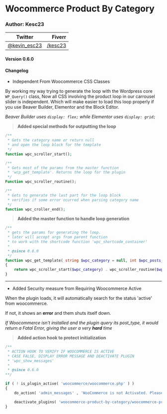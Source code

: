# Wocommerce Product By Category

### Author: Kesc23
| Twitter | Fiverr |
|-|-:|
| [@kevin_esc23](https://twitter.com/kevin_esc23) | [/kesc23](https://fiverr.com/kesc23)|

#### Version 0.6.0
#### Changelog

- Independent From Woocommerce CSS Classes

By working my way trying to generate the loop with the Wordpress core `WP_Query()` class,
Now all CSS involving the product loop in our carrousel slider is independent.
Which will make easier to load this loop properly if you use Beaver Builder, Elementor and the Block Editor.

*Beaver Builder uses `display: flex;` while Elementor uses `display: grid;`*


> **Added special methods for outputting the loop**

```Php
/**
 * Gets the category name or return null
 * and open the loop block for the template
 */
function wpc_scroller_start();

/**
 * Gets most of the params from the master function
 * 'wcp_get_template'. Returns the loop for the plugin
 */
Function wpc_scroller_routine();

/**
 * Gets to generate the last part for the loop block
 * verifies if some error ocurred when parsing category name
 */    
function wpc_croller_end();

```

> **Added the master function to handle loop generation**

```php
/**
 * gets the params for generating the loop.
 * later will accept args from parent function
 * to work with the shortcode function 'wpc_shortcode_container'
 *
 * @since 0.6.0
 */
function wpc_get_template( string $wpc_category = null, int $wpc_posts_to_show = null)
{   
    return wpc_scroller_start($wpc_category) . wpc_scroller_routine($wpc_category, $wpc_posts_to_show) . wpc_scroller_end($wpc_category);
}
```
---

- Added Security measure from Requiring Woocommerce Active

When the plugin loads, it will automatically search for the status 'active'
from woocommerce.

If not, it shows an **error** and them shuts itself down. 

*If Woocommerce isn't installed and the plugin query its post_type, it would return a Fatal Error, giving the user a very **hard** time*

> **Added action hook to protect initialization**

```php
/**
 * ACTION HOOK TO VERIFY IF WOOCOMMERCE IS ACTIVE
 * CASE FALSE, DISPLAY ERROR MESSAGE AND DEACTIVATE PLUGIN
 * 'wpc_show_messages' 
 *
 * @since 0.6.0
**/

if ( ! is_plugin_active( 'woocommerce/woocommerce.php' ) )
{
    do_action( 'admin_messages' , 'WooCommerce is not Activated. Please Activate Woocommerce', 'error');

    deactivate_plugins( 'woocommerce-product-by-category/woocommerce-product-by-category.php' );
}
```
